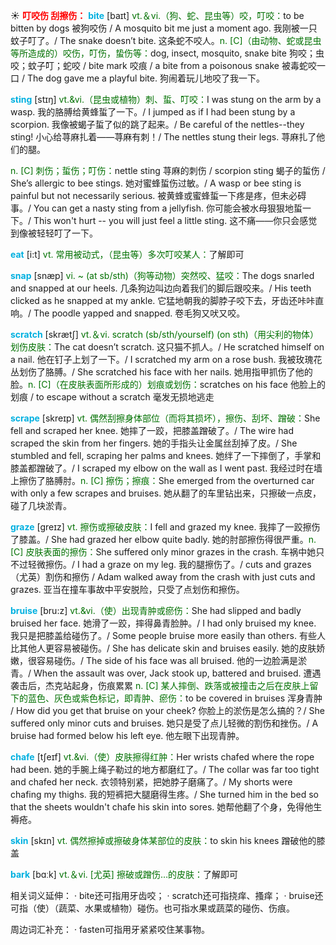 ☀ <font color="red">**叮咬伤 刮擦伤：**</font>
<font color="sky blue">**bite**</font> [baɪt] 
<font color="rgb(227, 108, 9)">vt.＆vi.（狗、蛇、昆虫等）咬，叮咬：</font>to be bitten by dogs 被狗咬伤 / A mosquito bit me just a moment ago. 我刚被一只蚊子叮了。/ The snake doesn’t bite. 这条蛇不咬人。<font color="rgb(227, 108, 9)">n. [C]（由动物、蛇或昆虫等所造成的）咬伤，叮伤，蛰伤等：</font>dog, insect, mosquito, snake bite 狗咬；虫咬；蚊子叮；蛇咬 / bite mark 咬痕 / a bite from a poisonous snake 被毒蛇咬一口 / The dog gave me a playful bite. 狗闹着玩儿地咬了我一下。

<font color="sky blue">**sting**</font> [stɪŋ]
<font color="rgb(227, 108, 9)">vt.&vi.（昆虫或植物）刺、蜇、叮咬：</font>I was stung on the arm by a wasp. 我的胳膊给黄蜂蜇了一下。/ I jumped as if I had been stung by a scorpion. 我像被蝎子蜇了似的跳了起来。/ Be careful of the nettles--they sting! 小心给荨麻扎着——荨麻有刺！/ The nettles stung their legs. 荨麻扎了他们的腿。
      
<font color="rgb(227, 108, 9)">n. [C] 刺伤；蜇伤；叮伤：</font>nettle sting 荨麻的刺伤 / scorpion sting 蝎子的蜇伤 / She’s allergic to bee stings. 她对蜜蜂蜇伤过敏。/ A wasp or bee sting is painful but not necessarily serious. 被黄蜂或蜜蜂蜇一下疼是疼，但未必碍事。/ You can get a nasty sting from a jellyfish. 你可能会被水母狠狠地蜇一下。/ This won't hurt -- you will just feel a little sting. 这不痛——你只会感觉到像被轻轻叮了一下。

<font color="sky blue">**eat**</font> [i:t] 
<font color="rgb(227, 108, 9)">vt. 常用被动式，（昆虫等）多次叮咬某人：</font>了解即可
           
<font color="sky blue">**snap**</font> [snæp]
<font color="rgb(227, 108, 9)">vi. ~ (at sb/sth)（狗等动物）突然咬、猛咬：</font>The dogs snarled and snapped at our heels. 几条狗边叫边向着我们的脚后跟咬来。/ His teeth clicked as he snapped at my ankle. 它猛地朝我的脚脖子咬下去，牙齿还咔咔直响。/ The poodle yapped and snapped. 卷毛狗又吠又咬。

<font color="sky blue">**scratch**</font> [skrætʃ] 
<font color="rgb(227, 108, 9)">vt.＆vi. scratch (sb/sth/yourself) (on sth)（用尖利的物体）划伤皮肤：</font>The cat doesn’t scratch. 这只猫不抓人。/ He scratched himself on a nail. 他在钉子上划了一下。/ I scratched my arm on a rose bush. 我被玫瑰花丛划伤了胳膊。/ She scratched his face with her nails. 她用指甲抓伤了他的脸。<font color="rgb(227, 108, 9)">n. [C]（在皮肤表面所形成的）划痕或划伤：</font>scratches on his face 他脸上的划痕 / to escape without a scratch 毫发无损地逃走
            
<font color="sky blue">**scrape**</font> [skreɪp]
<font color="rgb(227, 108, 9)">vt. 偶然刮擦身体部位（而将其损坏），擦伤、刮坏、蹭破：</font>She fell and scraped her knee. 她摔了一跤，把膝盖蹭破了。/ The wire had scraped the skin from her fingers. 她的手指头让金属丝刮掉了皮。/ She stumbled and fell, scraping her palms and knees. 她绊了一下摔倒了，手掌和膝盖都蹭破了。/ I scraped my elbow on the wall as I went past. 我经过时在墙上擦伤了胳膊肘。<font color="rgb(227, 108, 9)">n. [C] 擦伤；擦痕：</font>She emerged from the overturned car with only a few scrapes and bruises. 她从翻了的车里钻出来，只擦破一点皮，碰了几块淤青。

<font color="sky blue">**graze**</font> [greɪz]
<font color="rgb(227, 108, 9)">vt. 擦伤或擦破皮肤：</font>I fell and grazed my knee. 我摔了一跤擦伤了膝盖。/ She had grazed her elbow quite badly. 她的肘部擦伤得很严重。<font color="rgb(227, 108, 9)">n. [C] 皮肤表面的擦伤：</font>She suffered only minor grazes in the crash. 车祸中她只不过轻微擦伤。/ I had a graze on my leg. 我的腿擦伤了。/ cuts and grazes（尤英）割伤和擦伤 / Adam walked away from the crash with just cuts and grazes. 亚当在撞车事故中平安脱险，只受了点划伤和擦伤。         

<font color="sky blue">**bruise**</font> [bru:z]
<font color="rgb(227, 108, 9)">vt.&vi.（使）出现青肿或瘀伤：</font>She had slipped and badly bruised her face. 她滑了一跤，摔得鼻青脸肿。/ I had only bruised my knee. 我只是把膝盖给碰伤了。/ Some people bruise more easily than others. 有些人比其他人更容易被碰伤。/ She has delicate skin and bruises easily. 她的皮肤娇嫩，很容易碰伤。/ The side of his face was all bruised. 他的一边脸满是淤青。/ When the assault was over, Jack stook up, battered and bruised. 遭遇袭击后，杰克站起身，伤痕累累 <font color="rgb(227, 108, 9)">n. [C] 某人摔倒、跌落或被撞击之后在皮肤上留下的蓝色、灰色或紫色标记，即青肿、瘀伤：</font>to be covered in bruises 浑身青肿 / How did you get that bruise on your cheek? 你脸上的淤伤是怎么搞的？/ She suffered only minor cuts and bruises. 她只是受了点儿轻微的割伤和挫伤。/ A bruise had formed below his left eye. 他左眼下出现青肿。
           
<font color="sky blue">**chafe**</font> [tʃeɪf]
<font color="rgb(227, 108, 9)">vt.&vi.（使）皮肤擦得红肿：</font>Her wrists chafed where the rope had been. 她的手腕上绳子勒过的地方都磨红了。/ The collar was far too tight and chafed her neck. 衣领特别紧，把她脖子磨痛了。/ My shorts were chafing my thighs. 我的短裤把大腿磨得生疼。/ She turned him in the bed so that the sheets wouldn't chafe his skin into sores. 她帮他翻了个身，免得他生褥疮。

<font color="sky blue">**skin**</font> [skɪn] 
<font color="rgb(227, 108, 9)">vt. 偶然擦掉或擦破身体某部位的皮肤：</font>to skin his knees 蹭破他的膝盖

<font color="sky blue">**bark**</font> [bɑːk] 
<font color="rgb(227, 108, 9)">vt.＆vi. [尤英] 擦破或蹭伤…的皮肤：</font>了解即可

相关词义延伸：
· bite还可指用牙齿咬；
· scratch还可指挠痒、搔痒；
· bruise还可指（使）（蔬菜、水果或植物）碰伤。也可指水果或蔬菜的碰伤、伤痕。

周边词汇补充：
· fasten可指用牙紧紧咬住某事物。


